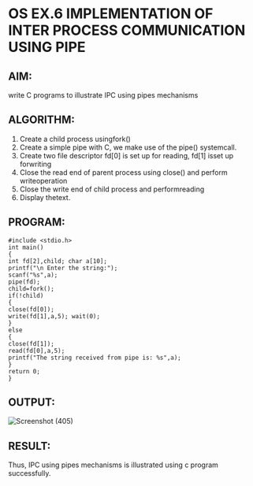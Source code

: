 # OS EX.6 IMPLEMENTATION OF INTER PROCESS COMMUNICATION USING PIPE

## AIM:

write C programs to illustrate IPC using pipes mechanisms


## ALGORITHM:

1. Create a child process usingfork()
2. Create a simple pipe with C, we make use of the pipe() systemcall.
3. Create two file descriptor fd[0] is set up for reading, fd[1] isset up forwriting
4. Close the read end of parent process using close() and perform writeoperation
5. Close the write end of child process and performreading
6. Display thetext.



## PROGRAM:

```
#include <stdio.h>
int main()
{
int fd[2],child; char a[10];
printf("\n Enter the string:");
scanf("%s",a);
pipe(fd);
child=fork();
if(!child)
{
close(fd[0]);
write(fd[1],a,5); wait(0);
}
else
{
close(fd[1]);
read(fd[0],a,5);
printf("The string received from pipe is: %s",a);
}
return 0;
}

```


## OUTPUT:

![Screenshot (405)](https://github.com/MaheshS03/OS-EX.6-IMPLEMENTATION-OF-INTER-PROCESS-COMMUNICATION-USING-PIPE/assets/128498431/a42f6fa7-e32e-4046-bb18-df6509c81a22)


## RESULT:

 Thus, IPC using pipes mechanisms is illustrated using c program successfully.
